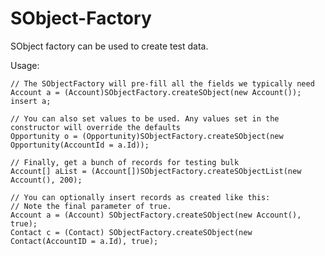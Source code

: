 SObject-Factory
=======================

SObject factory can be used to create test data.

Usage:

    // The SObjectFactory will pre-fill all the fields we typically need
    Account a = (Account)SObjectFactory.createSObject(new Account());
    insert a;
    
    // You can also set values to be used. Any values set in the constructor will override the defaults
    Opportunity o = (Opportunity)SObjectFactory.createSObject(new Opportunity(AccountId = a.Id));
    
    // Finally, get a bunch of records for testing bulk
    Account[] aList = (Account[])SObjectFactory.createSObjectList(new Account(), 200);

    // You can optionally insert records as created like this:
    // Note the final parameter of true.
    Account a = (Account) SObjectFactory.createSObject(new Account(), true);
	Contact c = (Contact) SObjectFactory.createSObject(new Contact(AccountID = a.Id), true);
